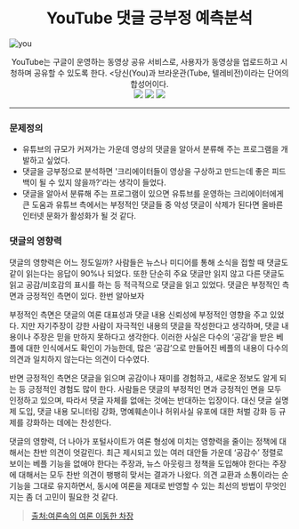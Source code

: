 # <div align=center>YouTube 댓글 긍부정 예측분석</div>

![you](https://user-images.githubusercontent.com/79899868/235564536-f334f776-56aa-494d-aaec-bba49b6d521c.png)<br>

<div align=center>YouTube는 구글이 운영하는 동영상 공유 서비스로, 사용자가 동영상을 업로드하고 시청하며 공유할 수 있도록 한다. <당신(You)과 브라운관(Tube, 텔레비전)이라는 단어의 합성어이다.</div>
<div align=center>
<img src="https://img.shields.io/badge/Python-3776AB?style=flat-square&logo=Python&logoColor=white"/></a>
<img src="https://img.shields.io/badge/PyTorch-E34F26?style=flat-square&logo=PyTorch&logoColor=white"/></a>
<img src="https://img.shields.io/badge/Jupyter-F37626?style=flat-square&logo=Jupyter&logoColor=white"/></a>
</div><hr>

### 문제정의
- 유튜브의 규모가 커져가는 가운데 영상의 댓글을 알아서 분류해 주는 프로그램을 개발하고 싶었다.
- 댓글을 긍부정으로 분석하면 '크리에이터들이 영상을 구상하고 만드는데 좋은 피드백이 될 수 있지 않을까?'라는 생각이 들었다.
- 댓글을 알아서 분류해 주는 프로그램이 있으면 유튜브를 운영하는 크리에이터에게 큰 도움과 유튜브 측에서는 부정적인 댓글들 중 악성 댓글이 삭제가 된다면 올바른 인터넷 문화가 활성화가 될 것 같다.

### 댓글의 영향력
댓글의 영향력은 어느 정도일까? 사람들은 뉴스나 미디어를 통해 소식을 접할 때 댓글도 같이 읽는다는 응답이 90%나 되었다. 또한 단순히 주요 댓글만 읽지 않고 다른 댓글도 읽고 공감/비호감의 표시를 하는 등 적극적으로 댓글을 읽고 있었다. 댓글은 부정적인 측면과 긍정적인 측면이 있다. 한번 알아보자 <br>

부정적인 측면은 댓글의 여론 대표성과 댓글 내용 신뢰성에 부정적인 영향을 주고 있었다. 지만 자기주장이 강한 사람이 자극적인 내용의 댓글을 작성한다고 생각하며, 댓글 내용이나 주장은 믿을 만하지 못하다고 생각한다. 이러한 사실은 다수의 ‘공감’을 받은 베플에 대한 인식에서도 확인이 가능한데, 많은 ‘공감’으로 만들어진 베플의 내용이 다수의 의견과 일치하지 않는다는 의견이 다수였다.<br>

반면 긍정적인 측면은 댓글을 읽으며 공감이나 재미를 경험하고, 새로운 정보도 알게 되는 등 긍정적인 경험도 많이 한다. 사람들은 댓글의 부정적인 면과 긍정적인 면을 모두 인정하고 있으며, 따라서 댓글 자체를 없애는 것에는 반대하는 입장이다. 대신 댓글 실명제 도입, 댓글 내용 모니터링 강화, 명예훼손이나 허위사실 유포에 대한 처벌 강화 등 규제를 강화하는 데에는 찬성한다.<br>

댓글의 영향력, 더 나아가 포털사이트가 여론 형성에 미치는 영향력을 줄이는 정책에 대해서는 찬반 의견이 엇갈린다. 최근 제시되고 있는 여러 대안들 가운데 ‘공감수’ 정렬로 보이는 베플 기능을 없애야 한다는 주장과, 뉴스 아웃링크 정책을 도입해야 한다는 주장에 대해서는 모두 찬반 의견이 팽팽히 맞서는 결과가 나왔다. 의견 교환과 소통이라는 순기능을 그대로 유지하면서, 동시에 여론을 제대로 반영할 수 있는 최선의 방법이 무엇인지는 좀 더 고민이 필요한 것 같다.
>[출처:여론속의 여론 이동한 차장](https://hrcopinion.co.kr/archives/11809)<br>


